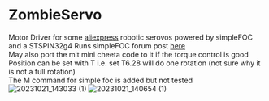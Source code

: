 # ZombieServo
Motor Driver for some [aliexpress](https://www.aliexpress.com/item/1005004112490054.html) robotic serovos powered by simpleFOC and a STSPIN32g4
Runs simpleFOC forum post [here](https://community.simplefoc.com/t/zombie-servo-budget-high-torque-servo/4001)  
May also port the mit mini cheeta code to it if the torque control is good   
Position can be set with T i.e. set T6.28 will do one rotation (not sure why it is not a full rotation)  
The M command for simple foc is added but not tested  
![20231021_143033 (1)](https://github.com/Scouttman/ZombieServo/assets/1515164/3bbfdc80-dbf6-4c9e-9c36-5df5b4c48459)
![20231021_140654 (1)](https://github.com/Scouttman/ZombieServo/assets/1515164/d2b3d142-a2bc-4881-a412-d0e944888306)

